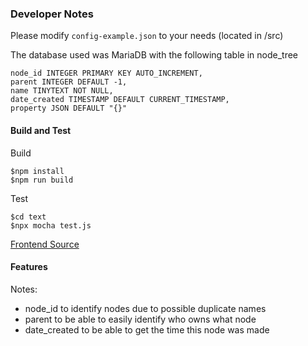### Developer Notes
Please modify `config-example.json` to your needs (located in /src)

The database used was MariaDB with the following table in node_tree
```
node_id INTEGER PRIMARY KEY AUTO_INCREMENT,
parent INTEGER DEFAULT -1,
name TINYTEXT NOT NULL,
date_created TIMESTAMP DEFAULT CURRENT_TIMESTAMP,
property JSON DEFAULT "{}"
```

#### Build and Test

Build
```
$npm install
$npm run build
```

Test
```
$cd text
$npx mocha test.js
```

[Frontend Source](https://github.com/henry9836/node-tree-manager-fe/tree/master)

#### Features

Notes:
- node_id to identify nodes due to possible duplicate names
- parent to be able to easily identify who owns what node
- date_created to be able to get the time this node was made

